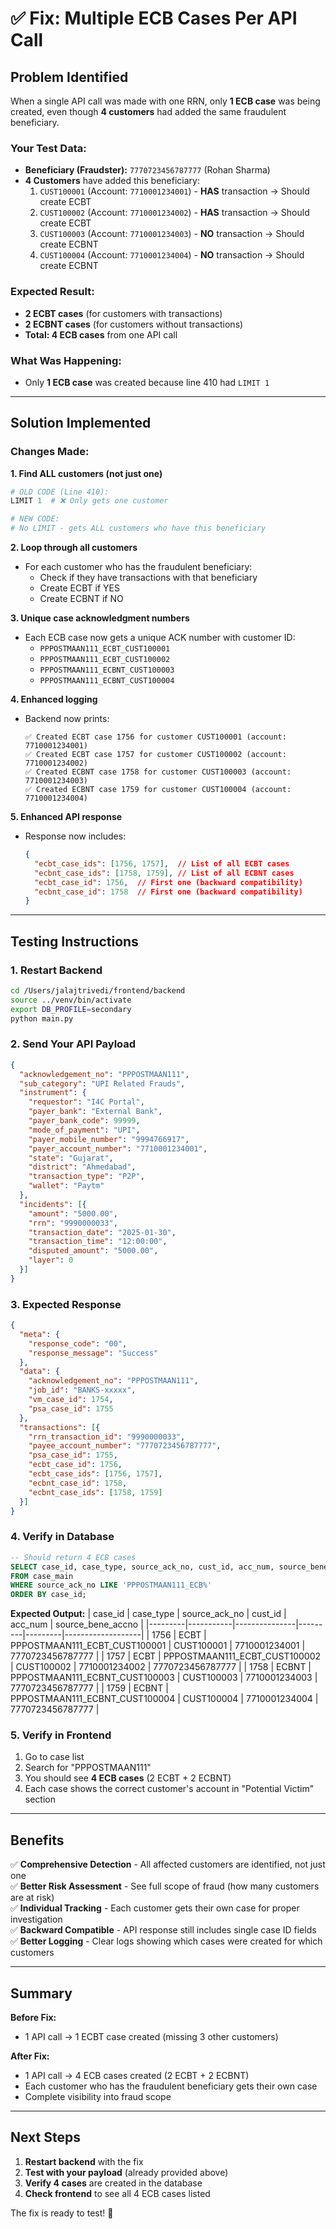 # ✅ Fix: Multiple ECB Cases Per API Call

## Problem Identified

When a single API call was made with one RRN, only **1 ECB case** was being created, even though **4 customers** had added the same fraudulent beneficiary.

### Your Test Data:
- **Beneficiary (Fraudster):** `7770723456787777` (Rohan Sharma)
- **4 Customers** have added this beneficiary:
  1. `CUST100001` (Account: `7710001234001`) - **HAS** transaction → Should create ECBT
  2. `CUST100002` (Account: `7710001234002`) - **HAS** transaction → Should create ECBT  
  3. `CUST100003` (Account: `7710001234003`) - **NO** transaction → Should create ECBNT
  4. `CUST100004` (Account: `7710001234004`) - **NO** transaction → Should create ECBNT

### Expected Result:
- **2 ECBT cases** (for customers with transactions)
- **2 ECBNT cases** (for customers without transactions)
- **Total: 4 ECB cases** from one API call

### What Was Happening:
- Only **1 ECB case** was created because line 410 had `LIMIT 1`

---

## Solution Implemented

### Changes Made:

**1. Find ALL customers (not just one)**
```python
# OLD CODE (Line 410):
LIMIT 1  # ❌ Only gets one customer

# NEW CODE:
# No LIMIT - gets ALL customers who have this beneficiary
```

**2. Loop through all customers**
- For each customer who has the fraudulent beneficiary:
  - Check if they have transactions with that beneficiary
  - Create ECBT if YES
  - Create ECBNT if NO

**3. Unique case acknowledgment numbers**
- Each ECB case now gets a unique ACK number with customer ID:
  - `PPPOSTMAAN111_ECBT_CUST100001`
  - `PPPOSTMAAN111_ECBT_CUST100002`
  - `PPPOSTMAAN111_ECBNT_CUST100003`
  - `PPPOSTMAAN111_ECBNT_CUST100004`

**4. Enhanced logging**
- Backend now prints:
  ```
  ✅ Created ECBT case 1756 for customer CUST100001 (account: 7710001234001)
  ✅ Created ECBT case 1757 for customer CUST100002 (account: 7710001234002)
  ✅ Created ECBNT case 1758 for customer CUST100003 (account: 7710001234003)
  ✅ Created ECBNT case 1759 for customer CUST100004 (account: 7710001234004)
  ```

**5. Enhanced API response**
- Response now includes:
  ```json
  {
    "ecbt_case_ids": [1756, 1757],  // List of all ECBT cases
    "ecbnt_case_ids": [1758, 1759], // List of all ECBNT cases
    "ecbt_case_id": 1756,  // First one (backward compatibility)
    "ecbnt_case_id": 1758  // First one (backward compatibility)
  }
  ```

---

## Testing Instructions

### 1. Restart Backend
```bash
cd /Users/jalajtrivedi/frontend/backend
source ../venv/bin/activate
export DB_PROFILE=secondary
python main.py
```

### 2. Send Your API Payload
```json
{
  "acknowledgement_no": "PPPOSTMAAN111",
  "sub_category": "UPI Related Frauds",
  "instrument": {
    "requestor": "I4C Portal",
    "payer_bank": "External Bank",
    "payer_bank_code": 99999,
    "mode_of_payment": "UPI",
    "payer_mobile_number": "9994766917",
    "payer_account_number": "7710001234001",
    "state": "Gujarat",
    "district": "Ahmedabad",
    "transaction_type": "P2P",
    "wallet": "Paytm"
  },
  "incidents": [{
    "amount": "5000.00",
    "rrn": "9990000033",
    "transaction_date": "2025-01-30",
    "transaction_time": "12:00:00",
    "disputed_amount": "5000.00",
    "layer": 0
  }]
}
```

### 3. Expected Response
```json
{
  "meta": {
    "response_code": "00",
    "response_message": "Success"
  },
  "data": {
    "acknowledgement_no": "PPPOSTMAAN111",
    "job_id": "BANKS-xxxxx",
    "vm_case_id": 1754,
    "psa_case_id": 1755
  },
  "transactions": [{
    "rrn_transaction_id": "9990000033",
    "payee_account_number": "7770723456787777",
    "psa_case_id": 1755,
    "ecbt_case_id": 1756,
    "ecbt_case_ids": [1756, 1757],
    "ecbnt_case_id": 1758,
    "ecbnt_case_ids": [1758, 1759]
  }]
}
```

### 4. Verify in Database
```sql
-- Should return 4 ECB cases
SELECT case_id, case_type, source_ack_no, cust_id, acc_num, source_bene_accno
FROM case_main
WHERE source_ack_no LIKE 'PPPOSTMAAN111_ECB%'
ORDER BY case_id;
```

**Expected Output:**
| case_id | case_type | source_ack_no | cust_id | acc_num | source_bene_accno |
|---------|-----------|---------------|---------|---------|-------------------|
| 1756 | ECBT | PPPOSTMAAN111_ECBT_CUST100001 | CUST100001 | 7710001234001 | 7770723456787777 |
| 1757 | ECBT | PPPOSTMAAN111_ECBT_CUST100002 | CUST100002 | 7710001234002 | 7770723456787777 |
| 1758 | ECBNT | PPPOSTMAAN111_ECBNT_CUST100003 | CUST100003 | 7710001234003 | 7770723456787777 |
| 1759 | ECBNT | PPPOSTMAAN111_ECBNT_CUST100004 | CUST100004 | 7710001234004 | 7770723456787777 |

### 5. Verify in Frontend
1. Go to case list
2. Search for "PPPOSTMAAN111"
3. You should see **4 ECB cases** (2 ECBT + 2 ECBNT)
4. Each case shows the correct customer's account in "Potential Victim" section

---

## Benefits

✅ **Comprehensive Detection** - All affected customers are identified, not just one  
✅ **Better Risk Assessment** - See full scope of fraud (how many customers are at risk)  
✅ **Individual Tracking** - Each customer gets their own case for proper investigation  
✅ **Backward Compatible** - API response still includes single case ID fields  
✅ **Better Logging** - Clear logs showing which cases were created for which customers  

---

## Summary

**Before Fix:**
- 1 API call → 1 ECBT case created (missing 3 other customers)

**After Fix:**
- 1 API call → 4 ECB cases created (2 ECBT + 2 ECBNT)
- Each customer who has the fraudulent beneficiary gets their own case
- Complete visibility into fraud scope

---

## Next Steps

1. **Restart backend** with the fix
2. **Test with your payload** (already provided above)
3. **Verify 4 cases** are created in the database
4. **Check frontend** to see all 4 ECB cases listed

The fix is ready to test! 🚀

